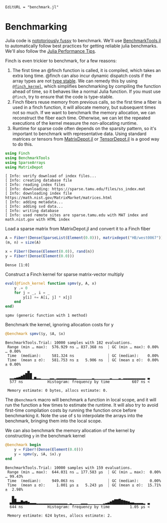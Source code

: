 ```@meta
EditURL = "benchmark.jl"
```

# Benchmarking

Julia code is [nototoriously
fussy](https://github.com/JuliaCI/BenchmarkTools.jl#why-does-this-package-exist)
to benchmark.
We'll use [BenchmarkTools.jl](https://github.com/JuliaCI/BenchmarkTools.jl)
to automatically follow best practices for getting reliable julia benchmarks. We'll also
follow the [Julia Performance Tips](https://docs.julialang.org/en/v1/manual/performance-tips/).

Finch is even trickier to benchmark, for a few reasons:
1. The first time an @finch function is called, it is compiled, which takes an
   extra long time. @finch can also incur dynamic dispatch costs if the array
   types are not [type
   stable](https://docs.julialang.org/en/v1/manual/faq/#man-type-stability). We
   can remedy this by using [`@finch_kernel`](@ref), which simplifies
   benchmarking by compiling the function ahead of time, so it behaves like a
   normal Julia function. If you must use `@finch`, try to ensure that the code
   is type-stable.
2. Finch fibers reuse memory from previous calls, so the first time a fiber is
   used in a finch function, it will allocate memory, but subsequent times not so
   much. If we want to benchmark the memory allocation, we can reconstruct the
   fiber each time. Otherwise, we can let the repeated executions of the kernel
   measure the non-allocating runtime.
3. Runtime for sparse code often depends on the sparsity pattern, so it's
   important to benchmark with representative data. Using standard matrices or tensors from
   [MatrixDepot.jl](https://github.com/JuliaLinearAlgebra/MatrixDepot.jl) or
   [TensorDepot.jl](https://github.com/willow-ahrens/TensorDepot.jl) is a good
   way to do this.

````julia
using Finch
using BenchmarkTools
using SparseArrays
using MatrixDepot
````

````
[ Info: verify download of index files...
[ Info: creating database file
[ Info: reading index files
[ Info: downloading: https://sparse.tamu.edu/files/ss_index.mat
[ Info: downloading index file https://math.nist.gov/MatrixMarket/matrices.html
[ Info: adding metadata...
[ Info: adding svd data...
[ Info: writing database
[ Info: used remote sites are sparse.tamu.edu with MAT index and math.nist.gov with HTML index

````

Load a sparse matrix from MatrixDepot.jl and convert it to a Finch fiber

````julia
A = Fiber!(Dense(SparseList(Element(0.0))), matrixdepot("HB/west0067"))
(m, n) = size(A)

x = Fiber!(Dense(Element(0.0)), rand(n))
y = Fiber!(Dense(Element(0.0)))
````

````
Dense [1:0]
````

Construct a Finch kernel for sparse matrix-vector multiply

````julia
eval(@finch_kernel function spmv(y, A, x)
    y .= 0
    for j = _, i = _
        y[i] += A[i, j] * x[j]
    end
end)
````

````
spmv (generic function with 1 method)
````

Benchmark the kernel, ignoring allocation costs for y

````julia
@benchmark spmv($y, $A, $x)
````

````
BenchmarkTools.Trial: 10000 samples with 182 evaluations.
 Range (min … max):  576.929 ns … 837.368 ns  ┊ GC (min … max): 0.00% … 0.00%
 Time  (median):     581.324 ns               ┊ GC (median):    0.00%
 Time  (mean ± σ):   581.753 ns ±   5.906 ns  ┊ GC (mean ± σ):  0.00% ± 0.00%

        ▁▄█▄                                                     
  ▂▂▃▄▅▇████▁▅▂▂▁▁▁▁▂▂▁▂▂▂▂▂▂▂▂▂▁▁▁▁▁▁▁▂▁▁▁▁▁▁▁▂▁▁▁▂▁▂▂▂▂▂▂▂▂▂▂ ▃
  577 ns           Histogram: frequency by time          607 ns <

 Memory estimate: 0 bytes, allocs estimate: 0.
````

The `@benchmark` macro will benchmark a function in local scope, and it will run
the function a few times to estimate the runtime. It will also try to avoid
first-time compilation costs by running the function once before benchmarking
it. Note the use of `$` to interpolate the arrays into the benchmark, bringing
them into the local scope.

We can also benchmark the memory allocation of the kernel by constructing `y` in the
benchmark kernel

````julia
@benchmark begin
    y = Fiber!(Dense(Element(0.0)))
    y = spmv(y, $A, $x).y
end
````

````
BenchmarkTools.Trial: 10000 samples with 159 evaluations.
 Range (min … max):  644.031 ns … 177.583 μs  ┊ GC (min … max):  0.00% … 99.43%
 Time  (median):     949.063 ns               ┊ GC (median):     0.00%
 Time  (mean ± σ):     1.001 μs ±   5.243 μs  ┊ GC (mean ± σ):  15.71% ±  2.98%

   █▃                                            ▂▂▃▁            
  ▄██▅▅█▆▇▅▃▃▃▂▂▂▂▂▂▂▂▂▂▂▂▂▂▁▂▁▁▁▁▂▂▂▁▁▁▁▁▁▁▂▃▄▆██████▇▆▄▄▃▃▃▃▂ ▃
  644 ns           Histogram: frequency by time         1.05 μs <

 Memory estimate: 624 bytes, allocs estimate: 2.
````

